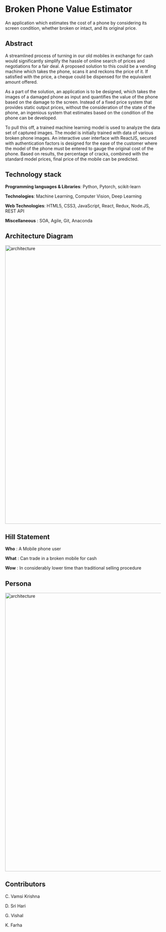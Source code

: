 # Broken Phone Value Estimator
An application which estimates the cost of a phone by considering its screen condition, whether
broken or intact, and its original price.

## Abstract

A streamlined process of turning in our old mobiles in exchange for cash would significantly
simplify the hassle of online search of prices and negotiations for a fair deal. A proposed
solution to this could be a vending machine which takes the phone, scans it and reckons the
price of it. If satisfied with the price, a cheque could be dispensed for the equivalent amount
offered.

As a part of the solution, an application is to be designed, which takes the images of a
damaged phone as input and quantifies the value of the phone based on the damage to the
screen. Instead of a fixed price system that provides static output prices, without the
consideration of the state of the phone, an ingenious system that estimates based on the
condition of the phone can be developed.

To pull this off, a trained machine learning model is used to analyze the data set of
captured images. The model is initially trained with data of various broken phone images. An
interactive user interface with ReactJS, secured with authentication factors is designed for the
ease of the customer where the model of the phone must be entered to gauge the original cost
of the phone. Based on results, the percentage of cracks, combined with the standard model
prices, final price of the mobile can be predicted.

## Technology stack
**Programming languages & Libraries**: Python, Pytorch, scikit-learn

**Technologies**: Machine Learning, Computer Vision, Deep Learning

**Web Technologies**: HTML5, CSS3, JavaScript, React, Redux, Node.JS, REST API

**Miscellaneous** : SOA, Agile, Git, Anaconda

## Architecture Diagram

<img width="900" alt="architecture" src="https://github.com/SJSUFall2019-CMPE272/brokenPhone/blob/master/272%20Architechture%202.jpeg">

## Hill Statement
 **Who** : A Mobile phone user 
 
 **What** : Can trade in a broken mobile for cash
 
 **Wow** : In considerably lower time than traditional selling procedure
 
## Persona

<img height="900" width="800" alt="architecture" src="https://github.com/SJSUFall2019-CMPE272/brokenPhone/blob/master/Persona%40Sarah%20Brooks.png">


## Contributors
C. Vamsi Krishna

D. Sri Hari

G. Vishal

K. Farha
